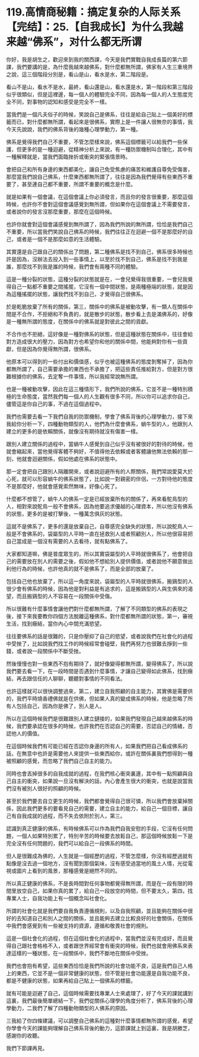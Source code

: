 # 119.高情商秘籍：搞定复杂的人际关系【完结】：25.【自我成长】为什么我越来越“佛系”，对什么都无所谓

你好，我是胡生之，歡迎來到我的關西課，今天是我們實戰自我成長篇的第六節課，我們要講的是，為什麼我越來越佛系，對什麼都無所謂，佛家有人生三重境界之說，這三個階段分別是，看山是山，看水是水，第二階段是。

看山不是山，看水不是水，最終，看山還是山，看水還是水，第一階段和第三階段似乎很類似，但是這裡邊，每一個人的體驗完全不同，因為每一個人的人生態度完全不同，對事物的認知和感受是完全不一樣。

當我們是一個凡夫俗子的時候，笑說自己是佛系，往往是給自己貼上一個美好的標籤而已，對什麼都無所謂，看起來是很佛系，實際上是一件讓人很無奈的事情，我今天先說說，我們的佛系背後的幾種心理學動力，第一種。

佛系是覺得我們自己不重要，不管怎麼樣來說，佛系這個標籤可以給我們一些保護，但更多的是一種迴避，從精神分析上來說，有一種防禦機制叫合理化，其中有一種解釋就是，當我們面臨挫折或衝突的緊張情景時。

會把自己和所有身邊的東西都美化，讓自己免受焦慮的痛苦和維護自尊免受傷害，那麼當我們說自己佛系，什麼東西都無所謂了，往往是因為我們覺得有些東西不重要了，甚至連自己都不重要，所謂不重要的概念是什麼。

就是如果有一個會議，在這個會議上你必須發言，而且你的發言很重要，那麼這個時候，也許你不會對這個會議感覺到無所謂，但如果你在這個會議上不需要發言，或者說你的發言沒那麼重要，那麼在這個時候。

也許你就會對這個會議感覺到無所謂了，因為我們所說的無所謂，恰恰是我們自己不重要，所以當我們笑說自己佛系的時候，我們往往正在迴避一個不是那麼好的自己，或者是一個不是那麼如意的生活體驗。

其實還是自己跟自己的關係出了問題，第二種佛系是找不到自己，佛系很多時候也許是因為，沒辦法去投入到一些事情上，以至於找不到自己，佛系是找不到我是誰，那麼找不到我是誰的時候，我們會有兩種不同的體驗。

這是一種分裂的狀態，這種分裂的狀態就是在，一會兒覺得我很重要，一會兒我覺得自己一點都不重要之間搖擺，它沒有一個中間狀態，是兩種極端的狀態，就是因為這種搖擺的狀態，讓我們找不到自己，才覺得自己很佛系。

於是乾脆放棄了所有的關係，第三，關係中的佛系是被動攻擊，有一類人在關係中間是不合作，不拒絕和不負責的，就是散步的狀態，散步看上去是滿佛系的，好像是一種無所謂的態度，在關係中的佛系就是對彼此之間的貢獻。

不合作也不拒絕，這好像是一種對佛系的狀態，但是這種狀態在關係中，往往會給對方造成很大的壓力，因為對方也希望你和他的關係中間，他能夠對你有一些貢獻，但是因為你覺得無所謂，很佛系。

他原本可以得到的一些付出和價值感，似乎也被這種佛系的態度剝奪掉了，因為你都無所謂了，自己需要承擔的東西也不承擔了，把這些責任推給對方，但是對方很難根據你的佛系，去定奪一件事情，所以我經常說無所謂。

也是一種被動攻擊，因此在這三種情形下，我們所說的佛系，它並不是一種特別積極的生命態度，當然我們每一個人的人生觀有很多不同，所以你可以追求你自己，儘管這是你自己的事，不過在這個過程中。

我們也需要去看一下我們自我的防禦機制，學會了佛系背後的心理學動力，接下來我給你分析一下，四種動物類型的人，他們為什麼會佛系，蝸牛型的人，他跟別人建立的更多的是依賴關係，就像沒有期待就沒有傷害一樣。

跟別人建立關係的過程中，當蝸牛人感覺到自己似乎沒有被很好的對待的時候，他就會縮起來，當他覺得客體不夠好，不值得他去依賴或者客體讓他無法依賴的那一刻，他就會迴避關係，假如他處在佛系的狀態中。

那一定會把自己跟別人隔離開來，或者說迴避所有的人際關係，我們常說愛莫大於心死，就可以形容蝸牛的佛系狀態了，比如說一對親密的伴侶，一方對待他的態度不是那麼好，他就會感覺索然無味，好像心死了。

什麼都不想管了，蝸牛人的佛系一定是已經放棄所有的關係了，再來看鴕鳥型的人，相對來說鴕鳥一般不會佛系，因為他要追求優越的心理資本，所以他沒有佛系的狀態，更多的是被打擊後，一種萬念俱灰的狀態。

這就不是佛系了，更多的還是放棄自己，自尊感完全缺失的狀態，所以說鴕鳥人一般是不會佛系的，袋屬型的人平時一直在拯救別人或者照顧別人，所以他很容易把自己當成是一個沒有需要的人去看待，就有點佛系了。

大家都知道嘛，佛是普度眾生的，所以其實袋屬型的人平時就很佛系了，他會把自己的需要放在別人的需要之後，假如他不想給別人提供價值，或者說他不願意做出利他行為的時候，也許他真的就不是佛系了，而是全部的放棄了。

包括自己他也放棄了，所以這一角度來說，袋屬型的人平時就很佛系，搬鷄型的人很少會有佛系的時候，因為他是對利益是有追求的，這是搬鷄型的人與生俱來的渴望，而且搬鷄型的人不容易在一段關係中受傷。

所以很難有什麼事情會讓他們對什麼都無所謂，了解了不同類型的佛系的表現之後，接下來我要教你四個方法脫離這種佛系，對什麼都無所謂的狀態，第一，審視生活，找到癥結，當你內心中間充滿慾望。

往往要佛系的話是很難的，只是你壓抑了自己的慾望，或者說我們在社會化的過程中受挫了，比如說我們找工作的時候經常會碰壁，我們再努力也很難去掙到一些錢，或者說一段關係中不斷受挫。

然後慢慢也對一些東西不抱有期待了，就好像變得都無所謂，變得佛系了，所以說我們要去看一下，在一段時間是否遇到什麼事情，才讓自己變得如此佛系，找到癥結，再去跟信任的人聊聊，聽聽對事情的不同看法。

也許這樣就可以很快調整過來，第二，建立自我照顧的自主能力，其實佛是需要供的，我們平時燒香禮佛就是在供佛，但如果人真的變成佛系的時候，他是忽略了所有人包括自己，因為你是佛了，別人是人。

所以在這個時候我們是很難跟別人建立鏈接的，如果我們發現自己越來越佛系的時候，我們要承認在很多的時候，也許我們在否認自己的需要，否認自己的情緒，否認他人的價值。

在這個時候我們有可能已經在否認你身邊的所有人，如果我們把自己看成佛系的話，在無意中也許是需要他人來提供一些東西給你，或許在關係裏我們想得到一種被照顧的感覺，而忽略了我們自己自主的能力。

同時也會丟掉很多的自我成就的過程，在我們核心衝突裏邊，其中有一點照顧與自己自主的衝突，如果說一旦沒有解決的話，內心會產生很大的衝突，也就是說當我們沒有被別人很好的照顧的時候。

甚至於我們要去自立更生的時候，我們都會覺得自己很可憐，所以我們會放棄掉關係，因此我們更多的要看見自己的需要，建立自主的能力，給自己一個目標，讓自己有自我成就的過程，而不失去依附於別人，第三。

認識到真正健康的佛系，有時候佛系可以作為我們自我安慰的手段，它沒有任何問題，一個人如果特別累了，特別辛苦的時候要去放鬆自己，那這個時候放鬆一下是完全沒有任何問題的，我們可以給自己一段佛系的時間。

但人是很難成為佛的，人生就是一個經歷的過程，不管怎麼樣，你沒有經歷過就有點像是沒去過一個地方，沒有聞到那個氣味，沒有感受過當地的風土人情，光從電視或圖片上看到的風景，那種感覺是絕然不同的。

所以真正健康的佛系，不是長時間對任何事物都覺得無所謂，而是在一段有限的時間里放空自己，如果你真的累了，給自己一段放空的時間，但不要太久，第四，找專業人士，自我功能上有一個概念叫社會化。

所謂的社會化就是我們要自我負責遵循規則，以及自我照顧，並且能夠在關係中很好的去知道自己和別人之間的關係，並且能夠去建立比較良好的社會關係，在關係中我們會感覺到有一些被支持的資源，遵循和敬畏社會的規則。

這是一個社會化的過程，但在這個社會化的過程中，當我們並沒有完成好，而且覺得自己跟社會格格不入，或者跟世界經常會有衝突的時候，我們也就會用佛系來表達這樣的一種狀態，在一段關係中，我們不斷地在關係中受挫。

我們也會抱有希望，這些東西恰恰是我們所說的社會功能不良，這是我們自己人格上的東西，它並不是一個非常健康的狀態，但不管是社會功能還是自我功能不良，都是不健康的狀態，如果再給自己貼上一個佛系的標籤。

就有可能是迴避了自己，這個時候需要找專業人士來處理了，好了今天的課就講到這裏，我們最後簡單總結一下，我們從關係心理學的角度分析了，佛系背後的心理學動力，二我們了解了四種動物類型的人佛系的原因。

三我給了你四條建議，可以調整自己佛系的這種對什麼事情都無所謂的感覺，希望你學會今天的課能夠理解自己佛系背後的動力，這節課就上到這裏，我是胡勝芝，感謝你的收聽。

我們下節課再見。